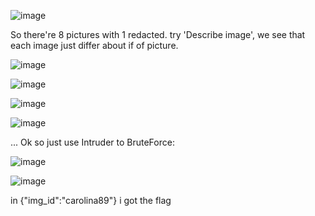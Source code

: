 ![image](https://github.com/nhattanhh/CTF/assets/130430279/80abf962-89c9-4220-8857-4aae0da6445a)

So there're 8 pictures with 1 redacted.
try 'Describe image', we see that each image just differ about if of picture.

![image](https://github.com/nhattanhh/CTF/assets/130430279/74250e30-521b-4faf-b164-406b65caa809)

![image](https://github.com/nhattanhh/CTF/assets/130430279/5526b376-50eb-430b-8d36-62f2c55ce6e6)

![image](https://github.com/nhattanhh/CTF/assets/130430279/0b82c486-06b9-4f8e-be3e-0d0e602753bf)

![image](https://github.com/nhattanhh/CTF/assets/130430279/8f57095b-1342-4d5e-b738-5b883b7979b5)

...
Ok so just use Intruder to BruteForce:

![image](https://github.com/nhattanhh/CTF/assets/130430279/bdac83b2-159e-46f6-a044-56f297848b55)

![image](https://github.com/nhattanhh/CTF/assets/130430279/63cec754-0153-4b97-b82e-98953ca7db57)

in {"img_id":"carolina89"} i got the flag
